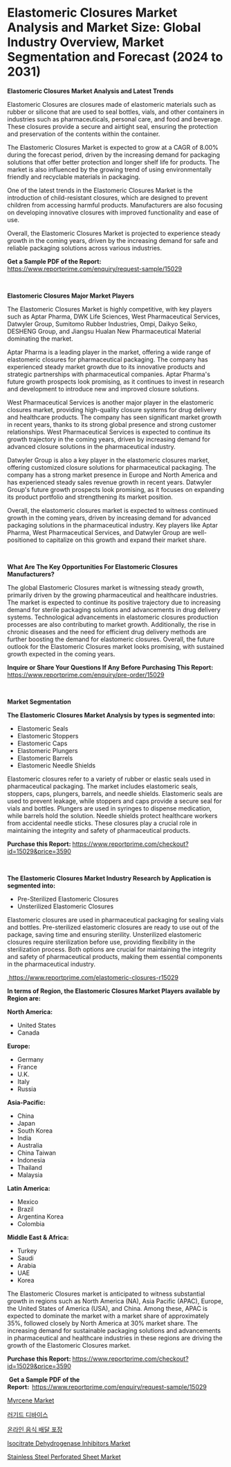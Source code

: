 <p><h1>Elastomeric Closures Market Analysis and Market Size: Global Industry Overview, Market Segmentation and Forecast (2024 to 2031)</h1></p><p><strong>Elastomeric Closures Market Analysis and Latest Trends</strong></p>
<p><p>Elastomeric Closures are closures made of elastomeric materials such as rubber or silicone that are used to seal bottles, vials, and other containers in industries such as pharmaceuticals, personal care, and food and beverage. These closures provide a secure and airtight seal, ensuring the protection and preservation of the contents within the container.</p><p>The Elastomeric Closures Market is expected to grow at a CAGR of 8.00% during the forecast period, driven by the increasing demand for packaging solutions that offer better protection and longer shelf life for products. The market is also influenced by the growing trend of using environmentally friendly and recyclable materials in packaging.</p><p>One of the latest trends in the Elastomeric Closures Market is the introduction of child-resistant closures, which are designed to prevent children from accessing harmful products. Manufacturers are also focusing on developing innovative closures with improved functionality and ease of use.</p><p>Overall, the Elastomeric Closures Market is projected to experience steady growth in the coming years, driven by the increasing demand for safe and reliable packaging solutions across various industries.</p></p>
<p><strong>Get a Sample PDF of the Report:&nbsp;</strong> <a href="https://www.reportprime.com/enquiry/request-sample/15029">https://www.reportprime.com/enquiry/request-sample/15029</a></p>
<p>&nbsp;</p>
<p><strong>Elastomeric Closures Major Market Players</strong></p>
<p><p>The Elastomeric Closures Market is highly competitive, with key players such as Aptar Pharma, DWK Life Sciences, West Pharmaceutical Services, Datwyler Group, Sumitomo Rubber Industries, Ompi, Daikyo Seiko, DESHENG Group, and Jiangsu Hualan New Pharmaceutical Material dominating the market. </p><p>Aptar Pharma is a leading player in the market, offering a wide range of elastomeric closures for pharmaceutical packaging. The company has experienced steady market growth due to its innovative products and strategic partnerships with pharmaceutical companies. Aptar Pharma's future growth prospects look promising, as it continues to invest in research and development to introduce new and improved closure solutions.</p><p>West Pharmaceutical Services is another major player in the elastomeric closures market, providing high-quality closure systems for drug delivery and healthcare products. The company has seen significant market growth in recent years, thanks to its strong global presence and strong customer relationships. West Pharmaceutical Services is expected to continue its growth trajectory in the coming years, driven by increasing demand for advanced closure solutions in the pharmaceutical industry.</p><p>Datwyler Group is also a key player in the elastomeric closures market, offering customized closure solutions for pharmaceutical packaging. The company has a strong market presence in Europe and North America and has experienced steady sales revenue growth in recent years. Datwyler Group's future growth prospects look promising, as it focuses on expanding its product portfolio and strengthening its market position.</p><p>Overall, the elastomeric closures market is expected to witness continued growth in the coming years, driven by increasing demand for advanced packaging solutions in the pharmaceutical industry. Key players like Aptar Pharma, West Pharmaceutical Services, and Datwyler Group are well-positioned to capitalize on this growth and expand their market share.</p></p>
<p>&nbsp;</p>
<p><strong>What Are The Key Opportunities For Elastomeric Closures Manufacturers?</strong></p>
<p><p>The global Elastomeric Closures market is witnessing steady growth, primarily driven by the growing pharmaceutical and healthcare industries. The market is expected to continue its positive trajectory due to increasing demand for sterile packaging solutions and advancements in drug delivery systems. Technological advancements in elastomeric closures production processes are also contributing to market growth. Additionally, the rise in chronic diseases and the need for efficient drug delivery methods are further boosting the demand for elastomeric closures. Overall, the future outlook for the Elastomeric Closures market looks promising, with sustained growth expected in the coming years.</p></p>
<p><strong>Inquire or Share Your Questions If Any Before Purchasing This Report:</strong> <a href="https://www.reportprime.com/enquiry/pre-order/15029">https://www.reportprime.com/enquiry/pre-order/15029</a></p>
<p>&nbsp;</p>
<p><strong>Market Segmentation</strong></p>
<p><strong>The Elastomeric Closures Market Analysis by types is segmented into:</strong></p>
<p><ul><li>Elastomeric Seals</li><li>Elastomeric Stoppers</li><li>Elastomeric Caps</li><li>Elastomeric Plungers</li><li>Elastomeric Barrels</li><li>Elastomeric Needle Shields</li></ul></p>
<p><p>Elastomeric closures refer to a variety of rubber or elastic seals used in pharmaceutical packaging. The market includes elastomeric seals, stoppers, caps, plungers, barrels, and needle shields. Elastomeric seals are used to prevent leakage, while stoppers and caps provide a secure seal for vials and bottles. Plungers are used in syringes to dispense medication, while barrels hold the solution. Needle shields protect healthcare workers from accidental needle sticks. These closures play a crucial role in maintaining the integrity and safety of pharmaceutical products.</p></p>
<p><strong>Purchase this Report:&nbsp;</strong><a href="https://www.reportprime.com/checkout?id=15029&price=3590">https://www.reportprime.com/checkout?id=15029&price=3590</a></p>
<p>&nbsp;</p>
<p><strong>The Elastomeric Closures Market Industry Research by Application is segmented into:</strong></p>
<p><ul><li>Pre-Sterilized Elastomeric Closures</li><li>Unsterilized Elastomeric Closures</li></ul></p>
<p><p>Elastomeric closures are used in pharmaceutical packaging for sealing vials and bottles. Pre-sterilized elastomeric closures are ready to use out of the package, saving time and ensuring sterility. Unsterilized elastomeric closures require sterilization before use, providing flexibility in the sterilization process. Both options are crucial for maintaining the integrity and safety of pharmaceutical products, making them essential components in the pharmaceutical industry.</p></p>
<p><a href="https://www.reportprime.com/elastomeric-closures-r15029">&nbsp;https://www.reportprime.com/elastomeric-closures-r15029</a></p>
<p><strong>In terms of Region, the Elastomeric Closures Market Players available by Region are:</strong></p>
<p>
    <p> <strong> North America: </strong>
        <ul>
            <li>United States</li>
            <li>Canada</li>
        </ul>
        </p> 
    <p> <strong> Europe: </strong>
        <ul>
            <li>Germany</li>
            <li>France</li>
            <li>U.K.</li>
            <li>Italy</li>
            <li>Russia</li>
        </ul>
        </p> 
    <p> <strong> Asia-Pacific: </strong>
        <ul>
            <li>China</li>
            <li>Japan</li>
            <li>South Korea</li>
            <li>India</li>
            <li>Australia</li>
            <li>China Taiwan</li>
            <li>Indonesia</li>
            <li>Thailand</li>
            <li>Malaysia</li>
        </ul>
        </p> 
    <p> <strong> Latin America: </strong>
        <ul>
            <li>Mexico</li>
            <li>Brazil</li>
            <li>Argentina Korea</li>
            <li>Colombia</li>
        </ul>
        </p> 
    <p> <strong> Middle East & Africa: </strong>
        <ul>
            <li>Turkey</li>
            <li>Saudi</li>
            <li>Arabia</li>
            <li>UAE</li>
            <li>Korea</li>
        </ul>
    </p>
    </p>
<p><p>The Elastomeric Closures market is anticipated to witness substantial growth in regions such as North America (NA), Asia Pacific (APAC), Europe, the United States of America (USA), and China. Among these, APAC is expected to dominate the market with a market share of approximately 35%, followed closely by North America at 30% market share. The increasing demand for sustainable packaging solutions and advancements in pharmaceutical and healthcare industries in these regions are driving the growth of the Elastomeric Closures market.</p></p>
<p><strong>Purchase this Report: </strong><a href="https://www.reportprime.com/checkout?id=15029&price=3590">https://www.reportprime.com/checkout?id=15029&price=3590</a></p>
<p>&nbsp;<strong>Get a Sample PDF of the Report:&nbsp;&nbsp;</strong><a href="https://www.reportprime.com/enquiry/request-sample/15029">https://www.reportprime.com/enquiry/request-sample/15029</a></p>
<p><strong></strong></p>
<p><p><a href="https://issuu.com/reportprime-2/docs/myrcene-market-size-2030.pptx">Myrcene Market</a></p><p><a href="https://github.com/PhilToryphy7876567/Market-Research-Report-List-1/blob/main/852065223393.md">러기드 디바이스</a></p><p><a href="https://github.com/hzumrdvas204296/Market-Research-Report-List-1/blob/main/382774423392.md">온라인 음식 배달 포장</a></p><p><a href="https://github.com/pizolina/Market-Research-Report-List-4/blob/main/isocitrate-dehydrogenase-inhibitors-market.md">Isocitrate Dehydrogenase Inhibitors Market</a></p><p><a href="https://www.linkedin.com/pulse/stainless-steel-perforated-sheet-market-offer-valuable-insights-hqlee?trackingId=NA%2BygwpSfzZL%2Fl2ftCWPIg%3D%3D">Stainless Steel Perforated Sheet Market</a></p></p>